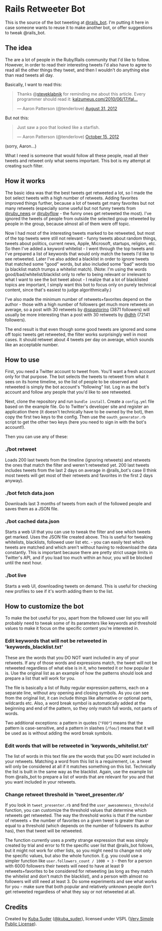 # Rails Retweeter Bot

This is the source of the bot tweeting at [@rails_bot](https://twitter.com/rails_bot). I'm putting it here in case someone wants to reuse it to make another bot, or offer suggestions to tweak @rails_bot.

## The idea

The are a lot of people in the Ruby/Rails community that I'd like to follow. However, in order to read their interesting tweets I'd also have to agree to read all the other things they tweet, and then I wouldn't do anything else than read tweets all day.

Basically, I want to read this:

<blockquote class="twitter-tweet"><p>Thanks @<a href="https://twitter.com/steveklabnik">steveklabnik</a> for reminding me about this article. Every programmer should read it: <a href="http://t.co/1CgfnckT" title="http://www.kalzumeus.com/2010/06/17/falsehoods-programmers-believe-about-names/">kalzumeus.com/2010/06/17/fal…</a></p>&mdash; Aaron Patterson (@tenderlove) <a href="https://twitter.com/tenderlove/status/241645297019801602" data-datetime="2012-08-31T21:15:03+00:00">August 31, 2012</a></blockquote>
<script async src="//platform.twitter.com/widgets.js" charset="utf-8"></script>

But not this:

<blockquote class="twitter-tweet tw-align-left" width="350"><p>Just saw a poo that looked like a starfish.</p>&mdash; Aaron Patterson (@tenderlove) <a href="https://twitter.com/tenderlove/status/257938626736971776" data-datetime="2012-10-15T20:18:55+00:00">October 15, 2012</a></blockquote>

(sorry, Aaron...)

What I need is someone that would follow all these people, read all their tweets and retweet only what seems important. This bot is my attempt at creating such filter.

## How it works

The basic idea was that the best tweets get retweeted a lot, so I made the bot select tweets with a high number of retweets. Adding favorites improved things further, because a lot of tweets get many favorites but not many retweets (especially some useful but not funny tweets from [@ruby_news](https://twitter.com/ruby_news) or [@rubyflow](https://twitter.com/rubyflow) - the funny ones get retweeted the most). I've ignored the tweets of people from outside the selected group retweeted by people in the group, because almost all of them were off topic.

Now I had most of the interesting tweets marked to be retweeted, but most of the top tweets were still not relevant - funny tweets about random things, tweets about politics, current news, Apple, Microsoft, startups, religion, etc. So then I've added a keyword whitelist - I went through the top tweets and I've prepared a list of keywords that would only match the tweets I'd like to see retweeted. Later I've also added a blacklist in order to ignore tweets that matched some "good" words, but also included some "bad" words too (a blacklist match trumps a whitelist match). (Note: I'm using the words good/bad/whitelist/blacklist only to refer to being relevant or irrelevant to what I want to see the bot tweet about - I realize that a lot of blacklisted topics are important, I simply want this bot to focus only on purely technical content, since that's easiest to judge algorithmically.)

I've also made the minimum number of retweets+favorites depend on the author - those with a high number of followers get much more retweets on average, so a post with 30 retweets by [@spastorino](https://twitter.com/spastorino) (3871 followers) will usually be more interesting than a post with 30 retweets by [@dhh](https://twitter.com/dhh) (72141 followers).

The end result is that even though some good tweets are ignored and some off topic tweets get retweeted, the filter works surprisingly well in most cases. It should retweet about 4 tweets per day on average, which sounds like an acceptable number.

## How to use

First, you need a Twitter account to tweet from. You'll want a fresh account only for that purpose. The bot selects the tweets to retweet from what it sees on its home timeline, so the list of people to be observed and retweeted is simply the bot account's "following" list. Log in as the bot's account and follow any people that you'd like to see retweeted.

Next, clone the repository and run `bundle install`. Create a `config.yml` file based on the example file. Go to Twitter's developer site and register an application there (it doesn't technically have to be owned by the bot), then copy the first two keys to the config. Then use the `oauth_generator.rb` script to get the other two keys (here you need to sign in with the bot's account!).

Then you can use any of these:

### ./bot retweet

Loads 200 last tweets from the timeline (ignoring retweets) and retweets the ones that match the filter and weren't retweeted yet. 200 last tweets includes tweets from the last 2 days on average in @rails_bot's case (I think most tweets will get most of their retweets and favorites in the first 2 days anyway).

### ./bot fetch data.json

Downloads last 3 months of tweets from each of the followed people and saves them as a JSON file.

### ./bot cached data.json

Starts a web UI that you can use to tweak the filter and see which tweets get marked. Uses the JSON file created above. This is useful for tweaking whitelists, blacklists, followed user list etc. - you can easily test which tweets are matched and which aren't without having to redownload the data constantly. This is important because there are pretty strict usage limits in Twitter's API, and if you load too much within an hour, you will be blocked until the next hour.

### ./bot live

Starts a web UI, downloading tweets on demand. This is useful for checking new profiles to see if it's worth adding them to the list.

## How to customize the bot

To make the bot useful for you, apart from the followed user list you will probably need to tweak some of its parameters like keywords and threshold values to make it focus on the specific content you're interested in.

### Edit keywords that will not be retweeted in 'keywords_blacklist.txt'

These are the words that you DO NOT want included in any of your retweets. If any of those words and expressions match, the tweet will not be retweeted regardless of what else is in it, who tweeted it or how popular it is. Use the original list as an example of how the patterns should look and prepare a list that will work for you.

The file is basically a list of Ruby regular expression patterns, each on a separate line, without any opening and closing symbols. As you can see from the original list, it can include things like alternative or optional parts, wildcards etc. Also, a word break symbol is automatically added at the beginning and end of the pattern, so they only match full words, not parts of words.

Two additional exceptions: a pattern in quotes (`"FOO"`) means that the pattern is case-sensitive, and a pattern in slashes (`/foo/`) means that it will be used as is without adding the word break symbols.

### Edit words that will be retweeted in 'keywords_whitelist.txt'

The list of words in this text file are the words that you DO want included in your retweets. Matching a word from this list is a requirement, i.e. a tweet will only be considered at all if it matches something on this list. Technically the list is built in the same way as the blacklist. Again, use the example list from @rails_bot to prepare a list of words that are relevant for you and that you want included in your retweets.

### Change retweet threshold in 'tweet_presenter.rb'  

If you look in `tweet_presenter.rb` and find the `user_awesomeness_threshold` function, you can customize the threshold values that determine which retweets get retweeted. The way the threshold works is that if the number of retweets + the number of favorites on a given tweet is greater than or equal to a threshold (which depends on the number of followers its author has), then that tweet will be retweeted.

The function currently uses a pretty strange expression that was simply created by trial and error to fit the specific user list that @rails_bot follows, but it might not work for other lists, so you might need to change not only the specific values, but also the whole function. E.g. you could use a simpler function like `user.followers_count / 1000 + 3` - then for a person with 6000 followers their tweets will need to have at least 9 retweets+favorites to be considered for retweeting (as long as they match the whitelist and don't match the blacklist), and a person with almost no followers will still need at least 3. Do some experiments and see what works for you - make sure that both popular and relatively unknown people don't get retweeted regardless of what they say or not retweeted at all.

## Credits

Created by [Kuba Suder](http://mackuba.eu) ([@kuba_suder](https://twitter.com/kuba_suder)), licensed under VSPL ([Very Simple Public License](https://github.com/mackuba/rails-retweeter-bot/blob/master/VSPL-LICENSE.txt)).
